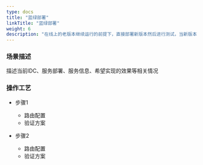 ```yaml
---
type: docs
title: "蓝绿部署"
linkTitle: "蓝绿部署"
weight: 6
description: "在线上的老版本继续运行的前提下，直接部署新版本然后进行测试，当新版本测试通过以后，将流量切到新版本，最后将老版本同时也升级到新版本。"
---
```


### 场景描述
描述当前IDC、服务部署、服务信息、希望实现的效果等相关情况
### 操作工艺

+ 步骤1
    + 路由配置
    + 验证方案

+ 步骤2
    + 路由配置
    + 验证方案
